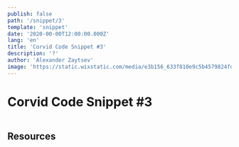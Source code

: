 ```yaml
---
publish: false
path: '/snippet/3'
template: 'snippet'
date: '2020-00-00T12:00:00.000Z'
lang: 'en'
title: 'Corvid Code Snippet #3'
description: '?'
author: 'Alexander Zaytsev'
image: 'https://static.wixstatic.com/media/e3b156_633f810e9c5b4579824fdbcbe83bbda5~mv2.png'
---
```


# Corvid Code Snippet #3

```js
```

## Resources
